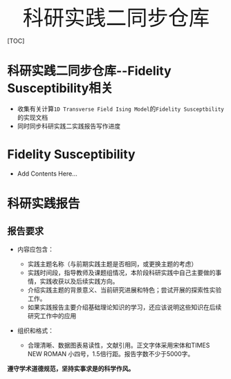 <div align='center' ><font size='70'>科研实践二同步仓库</font></div>

[TOC]



# 科研实践二同步仓库--Fidelity Susceptibility相关

- 收集有关计算``1D Transverse Field Ising Model``的``Fidelity Susceptbility``的实现文档
- 同时同步科研实践二实践报告写作进度



# Fidelity Susceptibility

- Add Contents Here...



# 科研实践报告

## 报告要求

- 内容应包含：
  - 实践主题名称（与前期实践主题是否相同，或更换主题的考虑）
  - 实践时间段，指导教师及课题组情况，本阶段科研实践中自己主要做的事情，实践收获以及后续实践方向。
  - 介绍实践主题的背景意义、当前研究进展和特色；尝试开展的探索性实验工作。
  - 如果实践报告主要介绍基础理论知识的学习，还应该说明这些知识在后续研究工作中的应用

- 组织和格式：
  - 合理清晰、数据图表易读性，文献引用。正文字体采用宋体和TIMES NEW ROMAN 小四号，1.5倍行距。报告字数不少于5000字。

**遵守学术道德规范，坚持实事求是的科学作风。**

